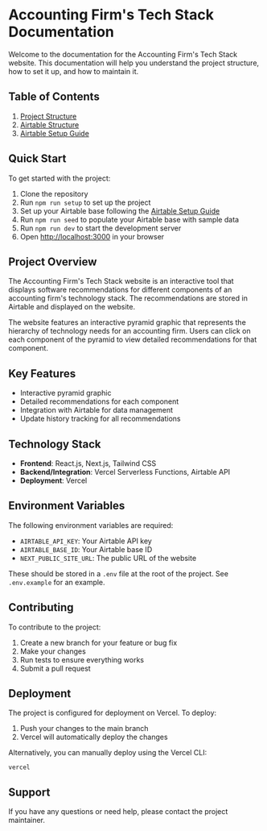 # Accounting Firm's Tech Stack Documentation

Welcome to the documentation for the Accounting Firm's Tech Stack website. This documentation will help you understand the project structure, how to set it up, and how to maintain it.

## Table of Contents

1. [Project Structure](./project-structure.md)
2. [Airtable Structure](./airtable-structure.md)
3. [Airtable Setup Guide](./airtable-setup.md)

## Quick Start

To get started with the project:

1. Clone the repository
2. Run `npm run setup` to set up the project
3. Set up your Airtable base following the [Airtable Setup Guide](./airtable-setup.md)
4. Run `npm run seed` to populate your Airtable base with sample data
5. Run `npm run dev` to start the development server
6. Open [http://localhost:3000](http://localhost:3000) in your browser

## Project Overview

The Accounting Firm's Tech Stack website is an interactive tool that displays software recommendations for different components of an accounting firm's technology stack. The recommendations are stored in Airtable and displayed on the website.

The website features an interactive pyramid graphic that represents the hierarchy of technology needs for an accounting firm. Users can click on each component of the pyramid to view detailed recommendations for that component.

## Key Features

- Interactive pyramid graphic
- Detailed recommendations for each component
- Integration with Airtable for data management
- Update history tracking for all recommendations

## Technology Stack

- **Frontend**: React.js, Next.js, Tailwind CSS
- **Backend/Integration**: Vercel Serverless Functions, Airtable API
- **Deployment**: Vercel

## Environment Variables

The following environment variables are required:

- `AIRTABLE_API_KEY`: Your Airtable API key
- `AIRTABLE_BASE_ID`: Your Airtable base ID
- `NEXT_PUBLIC_SITE_URL`: The public URL of the website

These should be stored in a `.env` file at the root of the project. See `.env.example` for an example.

## Contributing

To contribute to the project:

1. Create a new branch for your feature or bug fix
2. Make your changes
3. Run tests to ensure everything works
4. Submit a pull request

## Deployment

The project is configured for deployment on Vercel. To deploy:

1. Push your changes to the main branch
2. Vercel will automatically deploy the changes

Alternatively, you can manually deploy using the Vercel CLI:

```
vercel
```

## Support

If you have any questions or need help, please contact the project maintainer.
